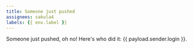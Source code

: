 ```yaml
---
title: Someone just pushed
assignees: sakula4
labels: {{ env.label }}
---
```

Someone just pushed, oh no! Here's who did it: {{ payload.sender.login }}.